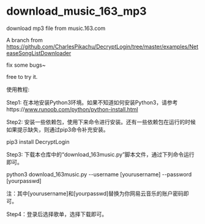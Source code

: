 # download_music_163_mp3
download mp3 file from music.163.com

A branch from https://github.com/CharlesPikachu/DecryptLogin/tree/master/examples/NeteaseSongListDownloader

fix some bugs~

free to try it.

使用教程:

Step1: 在本地安装Python3环境。如果不知道如何安装Python3，请参考https://www.runoob.com/python/python-install.html

Step2: 安装一些依赖包，使用下来命令进行安装。还有一些依赖包在运行的时候如果提示缺失，则通过pip3命令补充安装。

pip3 install DecryptLogin

Step3: 下载本仓库中的“download_163music.py”脚本文件，通过下列命令运行即可。

python3 download_163music.py --username [yourusername] --password [yourpasswd]

注：其中[yourusername]和[yourpasswd]替换为你网易云音乐的账户密码即可。

Step4：登录后选择歌单，选择下载即可。
